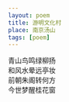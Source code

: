```yaml
---
layout: poem
title: 游明文化村
place: 南京汤山
tags: [poem]
---
```


青山鸟鸣绿柳扬    
和风水晕远亭妆    
前朝朱阁转何方    
今世梦醒桂花窗    
